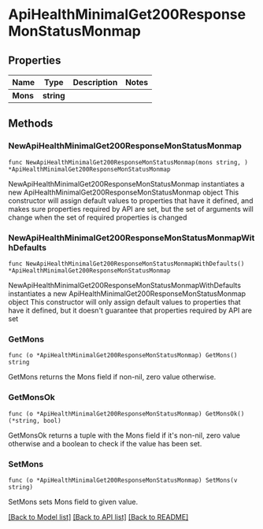 # ApiHealthMinimalGet200ResponseMonStatusMonmap

## Properties

Name | Type | Description | Notes
------------ | ------------- | ------------- | -------------
**Mons** | **string** |  | 

## Methods

### NewApiHealthMinimalGet200ResponseMonStatusMonmap

`func NewApiHealthMinimalGet200ResponseMonStatusMonmap(mons string, ) *ApiHealthMinimalGet200ResponseMonStatusMonmap`

NewApiHealthMinimalGet200ResponseMonStatusMonmap instantiates a new ApiHealthMinimalGet200ResponseMonStatusMonmap object
This constructor will assign default values to properties that have it defined,
and makes sure properties required by API are set, but the set of arguments
will change when the set of required properties is changed

### NewApiHealthMinimalGet200ResponseMonStatusMonmapWithDefaults

`func NewApiHealthMinimalGet200ResponseMonStatusMonmapWithDefaults() *ApiHealthMinimalGet200ResponseMonStatusMonmap`

NewApiHealthMinimalGet200ResponseMonStatusMonmapWithDefaults instantiates a new ApiHealthMinimalGet200ResponseMonStatusMonmap object
This constructor will only assign default values to properties that have it defined,
but it doesn't guarantee that properties required by API are set

### GetMons

`func (o *ApiHealthMinimalGet200ResponseMonStatusMonmap) GetMons() string`

GetMons returns the Mons field if non-nil, zero value otherwise.

### GetMonsOk

`func (o *ApiHealthMinimalGet200ResponseMonStatusMonmap) GetMonsOk() (*string, bool)`

GetMonsOk returns a tuple with the Mons field if it's non-nil, zero value otherwise
and a boolean to check if the value has been set.

### SetMons

`func (o *ApiHealthMinimalGet200ResponseMonStatusMonmap) SetMons(v string)`

SetMons sets Mons field to given value.



[[Back to Model list]](../README.md#documentation-for-models) [[Back to API list]](../README.md#documentation-for-api-endpoints) [[Back to README]](../README.md)


